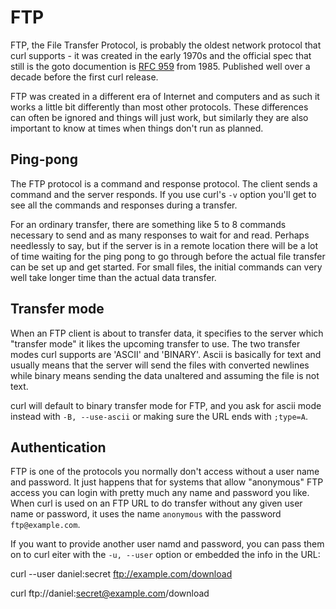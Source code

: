 # FTP

FTP, the File Transfer Protocol, is probably the oldest network protocol that
curl supports - it was created in the early 1970s and the official spec that
still is the goto documention is [RFC 959](http://www.ietf.org/rfc/rfc959.txt)
from 1985. Published well over a decade before the first curl release.

FTP was created in a different era of Internet and computers and as such it
works a little bit differently than most other protocols. These differences
can often be ignored and things will just work, but similarly they are also
important to know at times when things don't run as planned.

## Ping-pong

The FTP protocol is a command and response protocol. The client sends a
command and the server responds. If you use curl's `-v` option you'll get to
see all the commands and responses during a transfer.

For an ordinary transfer, there are something like 5 to 8 commands necessary
to send and as many responses to wait for and read. Perhaps needlessly to say,
but if the server is in a remote location there will be a lot of time waiting
for the ping pong to go through before the actual file transfer can be set up
and get started. For small files, the initial commands can very well take
longer time than the actual data transfer.

## Transfer mode

When an FTP client is about to transfer data, it specifies to the server which
"transfer mode" it likes the upcoming transfer to use. The two transfer modes
curl supports are 'ASCII' and 'BINARY'. Ascii is basically for text and
usually means that the server will send the files with converted newlines
while binary means sending the data unaltered and assuming the file is not
text.

curl will default to binary transfer mode for FTP, and you ask for ascii mode
instead with `-B, --use-ascii` or making sure the URL ends with `;type=A`.

## Authentication

FTP is one of the protocols you normally don't access without a user name and
password. It just happens that for systems that allow "anonymous" FTP access
you can login with pretty much any name and password you like. When curl is
used on an FTP URL to do transfer without any given user name or password, it
uses the name `anonymous` with the password `ftp@example.com`.

If you want to provide another user namd and password, you can pass them on to
curl eiter with the `-u, --user` option or embedded the info in the URL:

   curl --user daniel:secret ftp://example.com/download

   curl ftp://daniel:secret@example.com/download
